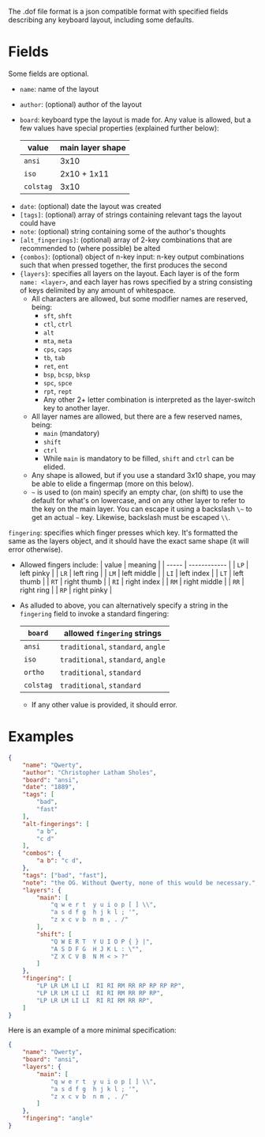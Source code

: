 The .dof file format is a json compatible format with specified fields describing any keyboard layout, including some defaults.

# Fields

Some fields are optional.

- `name`: name of the layout
- `author`: (optional) author of the layout   
- `board`: keyboard type the layout is made for. Any value is allowed, but a few values have special properties (explained further below):

  | value     | main layer shape |
  | --------- | ---------------- |
  | `ansi`    | 3x10             |
  | `iso`     | 2x10 + 1x11      |
  | `colstag` | 3x10             |
  
* `date`: (optional) date the layout was created    
* `[tags]`: (optional) array of strings containing relevant tags the layout could have    
* `note`: (optional) string containing some of the author's thoughts    
* `[alt_fingerings]`: (optional) array of 2-key combinations that are recommended to (where possible) be alted    
* `{combos}`: (optional) object of n-key input: n-key output combinations such that when pressed together, the first produces the second
* `{layers}`: specifies all layers on the layout. Each layer is of the form `name: <layer>`, and each layer has rows specified by a string consisting of keys delimited by any amount of whitespace. 
  - All characters are allowed, but some modifier names are reserved, being:
    * `sft`, `shft`
    * `ctl`, `ctrl`
    * `alt`
    * `mta`, `meta`
    * `cps`, `caps`
    * `tb`, `tab`
    * `ret`, `ent`
    * `bsp`, `bcsp`, `bksp`
    * `spc`, `spce`
    * `rpt`, `rept`  
    - Any other 2+ letter combination is interpreted as the layer-switch key to another layer.
  - All layer names are allowed, but there are a few reserved names, being:
    * `main` (mandatory)
    * `shift`
    * `ctrl`
    - While `main` is mandatory to be filled, `shift` and `ctrl` can be elided. 
  - Any shape is allowed, but if you use a standard 3x10 shape, you may be able to elide a fingermap (more on this below). 
  - `~` is used to (on main) specify an empty char, (on shift) to use the default for what's on lowercase, and on any other layer to refer to the key on the main layer. You can escape it using a backslash `\~` to get an actual `~` key. Likewise, backslash must be escaped `\\`.

`fingering`: specifies which finger presses which key. It's formatted the same as the layers object, and it should have the exact same shape (it will error otherwise). 
  - Allowed fingers include:
    | value | meaning      |
    | ----- | ------------ |
    | `LP`  | left pinky   |
    | `LR`  | left ring    |
    | `LM`  | left middle  |
    | `LI`  | left index   |
    | `LT`  | left thumb   |
    | `RT`  | right thumb  |
    | `RI`  | right index  |
    | `RM`  | right middle |
    | `RR`  | right ring   |
    | `RP`  | right pinky  |
  
  - As alluded to above, you can alternatively specify a string in the `fingering` field to invoke a standard fingering:

    | `board`   | allowed `fingering` strings        |
    | --------- | ---------------------------------- |
    | `ansi`    | `traditional`, `standard`, `angle` |
    | `iso`     | `traditional`, `standard`, `angle` |
    | `ortho`   | `traditional`, `standard`          |
    | `colstag` | `traditional`, `standard`          |

    - If any other value is provided, it should error.

# Examples


```json
{
    "name": "Qwerty",
    "author": "Christopher Latham Sholes",
    "board": "ansi",
    "date": "1889",
    "tags": [
        "bad",
        "fast"
    ],
    "alt-fingerings": [
        "a b",
        "c d"
    ],
    "combos": {
        "a b": "c d",
    },
    "tags": ["bad", "fast"],
    "note": "the OG. Without Qwerty, none of this would be necessary.",
    "layers": {
        "main": [
            "q w e r t  y u i o p [ ] \\",
            "a s d f g  h j k l ; '",
            "z x c v b  n m , . /"
        ],
        "shift": [
            "Q W E R T  Y U I O P { } |",
            "A S D F G  H J K L : \"",
            "Z X C V B  N M < > ?"
        ]
    },
    "fingering": [
        "LP LR LM LI LI  RI RI RM RR RP RP RP RP",
        "LP LR LM LI LI  RI RI RM RR RP RP",
        "LP LR LM LI LI  RI RI RM RR RP",
    ]
}

```

Here is an example of a more minimal specification:

```json
{
    "name": "Qwerty",
    "board": "ansi",
    "layers": {      
        "main": [
            "q w e r t  y u i o p [ ] \\",
            "a s d f g  h j k l ; '",
            "z x c v b  n m , . /"
        ]
    },
    "fingering": "angle"
}
```